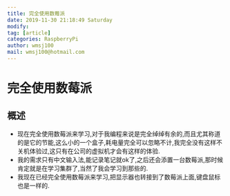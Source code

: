 ```yaml
---
title: 完全使用数莓派
date: 2019-11-30 21:18:49 Saturday
modify:
tag: [article]
categories: RaspberryPi
author: wmsj100
mail: wmsj100@hotmail.com
---
```


# 完全使用数莓派

## 概述

- 现在完全使用数莓派来学习,对于我编程来说是完全绰绰有余的,而且尤其称道的是它的节能,这么小的一个盒子,耗电量完全可以忽略不计,我完全没有这样不关机体验过,这只有在公司的虚拟机才会有这样的体验.
- 我的需求只有中文输入法,能记录笔记就ok了,之后还会添置一台数莓派,那时候肯定就是在学习集群了,当然了我会学习到那些的.
- 我现在已经完全使用数莓派来学习,把显示器也转接到了数莓派上面,键盘鼠标也是一样的.
